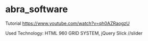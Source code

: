 # abra_software

Tutorial https://www.youtube.com/watch?v=qh0AZRaogzU


Used Technology:
HTML
960 GRID SYSTEM,
jQuery 
Slick //slider

